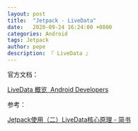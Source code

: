 ```yaml
---
layout: post
title:  "Jetpack - LiveData"
date:   2020-09-24 16:24:00 +0800
categories: Android
tags: Jetpack
author: pepe
description: 『 LiveData 』
---
```


官方文档：

[LiveData 概览  Android Developers](https://developer.android.google.cn/topic/libraries/architecture/livedata)




参考：

[Jetpack使用（二）LiveData核心原理 - 简书](https://www.jianshu.com/p/ac6888134fa5)